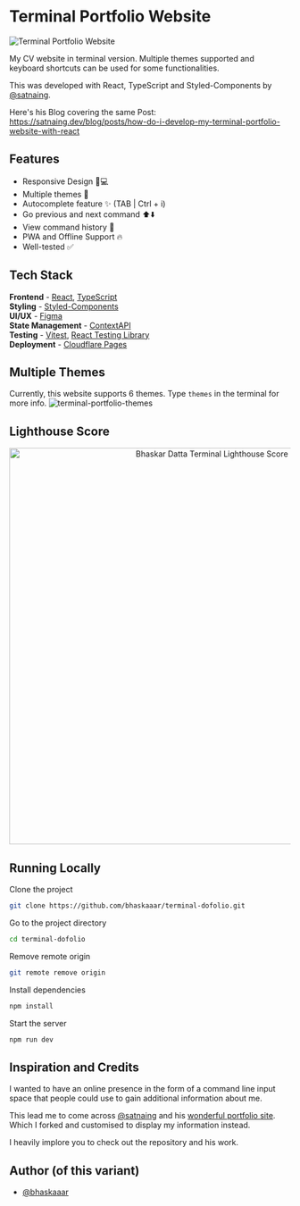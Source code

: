 # Terminal Portfolio Website

![Terminal Portfolio Website](https://user-images.githubusercontent.com/53733092/194220661-e2ff8b4c-f64a-4b64-a836-c52fae6bbcda.png)

My CV website in terminal version.
Multiple themes supported and keyboard shortcuts can be used for some functionalities.

This was developed with React, TypeScript and Styled-Components by [@satnaing](https://satnaing.dev). 

Here's his Blog covering the same Post: https://satnaing.dev/blog/posts/how-do-i-develop-my-terminal-portfolio-website-with-react

## Features

- Responsive Design 📱💻
- Multiple themes 🎨
- Autocomplete feature ✨ (TAB | Ctrl + i)
- Go previous and next command ⬆️⬇️
- View command history 📖
- PWA and Offline Support 🔥
- Well-tested ✅

## Tech Stack

**Frontend** - [React](https://reactjs.org/), [TypeScript](https://www.typescriptlang.org/)  
**Styling** - [Styled-Components](https://styled-components.com/)  
**UI/UX** - [Figma](https://figma.com/)  
**State Management** - [ContextAPI](https://reactjs.org/docs/context.html)  
**Testing** - [Vitest](https://vitest.dev/), [React Testing Library](https://testing-library.com/)  
**Deployment** - [Cloudflare Pages](https://cloudflare.com/)

## Multiple Themes

Currently, this website supports 6 themes. Type `themes` in the terminal for more info.
![terminal-portfolio-themes](https://user-images.githubusercontent.com/53733092/194221801-94f1c28b-4865-4b7f-a73e-d41132519bea.png)

## Lighthouse Score

<p align="center">
<img width="710" alt="Bhaskar Datta Terminal Lighthouse Score" src="public/lighthouse-result.svg">
</p>

## Running Locally

Clone the project

```bash
git clone https://github.com/bhaskaaar/terminal-dofolio.git
```

Go to the project directory

```bash
cd terminal-dofolio
```

Remove remote origin

```bash
git remote remove origin
```

Install dependencies

```bash
npm install
```

Start the server

```bash
npm run dev
```

## Inspiration and Credits

I wanted to have an online presence in the form of a command line input space that people could use to gain additional information about me. 

This lead me to come across [@satnaing](https://satnaing.dev) and his [wonderful portfolio site](https://terminal.satnaing.dev). Which I forked and customised to display my information instead. 
 
 I heavily implore you to check out the repository and his work.

## Author (of this variant)

- [@bhaskaaar](https://bhaskaaar.dev)

